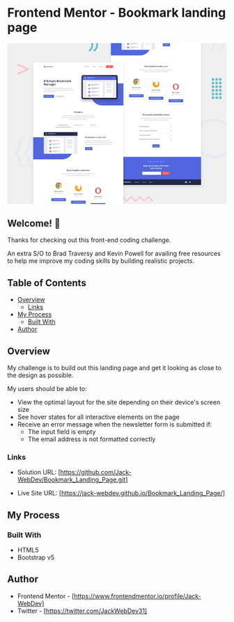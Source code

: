 # Frontend Mentor - Bookmark landing page

![Design preview for the Advice generator app coding challenge](design/desktop-preview.jpg)

## Welcome! 👋

Thanks for checking out this front-end coding challenge.

An extra S/O to Brad Traversy and Kevin Powell for availing free resources to help me improve my coding skills by building realistic projects.

## Table of Contents

- [Overview](#overview)
  - [Links](#links)
- [My Process](#my-process)
  - [Built With](#built-with)
- [Author](#author)

## Overview

My challenge is to build out this landing page and get it looking as close to the design as possible.

My users should be able to: 

- View the optimal layout for the site depending on their device's screen size
- See hover states for all interactive elements on the page
- Receive an error message when the newsletter form is submitted if:
  - The input field is empty
  - The email address is not formatted correctly

### Links

- Solution URL: [https://github.com/Jack-WebDev/Bookmark_Landing_Page.git]

- Live Site URL: [https://jack-webdev.github.io/Bookmark_Landing_Page/]

## My Process

### Built With

- HTML5
- Bootstrap v5

## Author

- Frontend Mentor - [https://www.frontendmentor.io/profile/Jack-WebDev]
- Twitter - [https://twitter.com/JackWebDev31]
